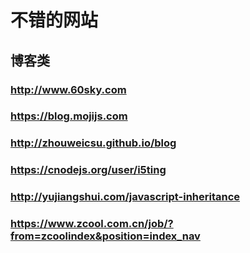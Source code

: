 
# 不错的网站 #
 ## 博客类 ##
 
   ### http://www.60sky.com ###
   ### https://blog.mojijs.com ###
   ### http://zhouweicsu.github.io/blog ###
   ### https://cnodejs.org/user/i5ting ###
   ### http://yujiangshui.com/javascript-inheritance ###
   ### https://www.zcool.com.cn/job/?from=zcoolindex&position=index_nav ### 
